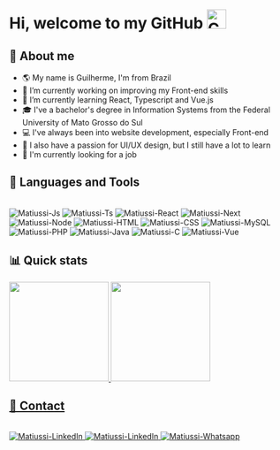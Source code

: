 # Hi, welcome to my GitHub <img height="35px" width="35px" alt="Cat waving. Hello!" src="https://c.tenor.com/F3kRT9OBofEAAAAi/pusheen-hello.gif">


## 📃 About me
 
- 🌎 My name is Guilherme, I'm from Brazil
- 🔭 I’m currently working on improving my Front-end skills
- 🌱 I’m currently learning React, Typescript and Vue.js
- 🎓 I've a bachelor's degree in Information Systems from the Federal University of Mato Grosso do Sul
- 💻 I've always been into website development, especially Front-end
- 🎨 I also have a passion for UI/UX design, but I still have a lot to learn
- 💼 I'm currently looking for a job 


## 🔨 Languages and Tools
 
  <div style="display: inline_block"><br>
    <img alt="Matiussi-Js" src="https://img.shields.io/badge/JavaScript-F7DF1E?style=for-the-badge&logo=javascript&logoColor=black">
    <img alt="Matiussi-Ts" src="https://img.shields.io/badge/TypeScript-007ACC?style=for-the-badge&logo=typescript&logoColor=white">
    <img alt="Matiussi-React" src="https://img.shields.io/badge/React-20232A?style=for-the-badge&logo=react&logoColor=61DAFB">
    <img alt="Matiussi-Next" src="https://img.shields.io/badge/Next-black?style=for-the-badge&logo=next.js&logoColor=white">
    <img alt="Matiussi-Node" src="https://img.shields.io/badge/node.js-%2343853D.svg?style=for-the-badge&logo=node.js&logoColor=white">
    <img alt="Matiussi-HTML" src="https://img.shields.io/badge/html5-%23E34F26.svg?style=for-the-badge&logo=html5&logoColor=white">
    <img alt="Matiussi-CSS" src="https://img.shields.io/badge/css3-%231572B6.svg?style=for-the-badge&logo=css3&logoColor=white">
    <img alt="Matiussi-MySQL" src="https://img.shields.io/badge/mysql-%230095D5.svg?style=for-the-badge&logo=mysql&logoColor=white">
    <img alt="Matiussi-PHP" src="https://img.shields.io/badge/php-%23777BB4.svg?style=for-the-badge&logo=php&logoColor=white">
    <img alt="Matiussi-Java" src="https://img.shields.io/badge/java-%23ED8B00.svg?style=for-the-badge&logo=java&logoColor=white">
    <img alt="Matiussi-C" src="https://img.shields.io/badge/c-%2300599C.svg?style=for-the-badge&logo=c&logoColor=white">
    <img alt="Matiussi-Vue" src="https://img.shields.io/badge/Vue.js-35495E?style=for-the-badge&logo=vuedotjs&logoColor=4FC08D">
</div>


## 📊 Quick stats
<div>
  <a href="https://github.com/matiussi">
  <img height="180em" src="https://github-readme-stats.vercel.app/api?username=matiussi&show_icons=true&theme=default&include_all_commits=true&count_private=true"/>
  <img height="180em" src="https://github-readme-stats.vercel.app/api/top-langs/?username=matiussi&layout=compact&langs_count=7&theme=default"/>
</div>

## 📱 Contact 

<div style="display: inline_block"><br>
   <a href="mailto:matiussi305@gmail.com">
    <img alt="Matiussi-LinkedIn" src="https://img.shields.io/badge/Gmail-D14836?style=for-the-badge&logo=gmail&logoColor=white">
   </a>
   <a href="https://linkedin.com" rel="nofollow">
    <img alt="Matiussi-LinkedIn" src="https://img.shields.io/badge/LinkedIn-0077B5?style=for-the-badge&logo=linkedin&logoColor=white">
   </a>
   <a href="https://wa.me/5518996270801" rel="nofollow">
    <img alt="Matiussi-Whatsapp" src="https://img.shields.io/badge/WhatsApp-25D366?style=for-the-badge&logo=whatsapp&logoColor=white">
   </a>
</div>
